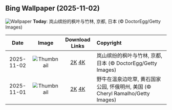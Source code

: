 ## Bing Wallpaper (2025-11-02)

![Wallpaper](https://cn.bing.com/th?id=OHR.KyotoMaple_ZH-CN4730358356_UHD.jpg&w=1024) **Today**: 岚山缤纷的枫叶与竹林, 京都, 日本 (© DoctorEgg/Getty Images)

|    Date    |                                            Image                                             |                                                                                Download Links                                                                                 | Copyright                                                                       |
| :--------: | :------------------------------------------------------------------------------------------: | :---------------------------------------------------------------------------------------------------------------------------------------------------------------------------: | :------------------------------------------------------------------------------ |
| 2025-11-02 |  ![Thumbnail](https://cn.bing.com/th?id=OHR.KyotoMaple_ZH-CN4730358356_UHD.jpg&w=384&h=216)  |   [2K](https://cn.bing.com/th?id=OHR.KyotoMaple_ZH-CN4730358356_UHD.jpg&w=2560&h=1440) [4K](https://cn.bing.com/th?id=OHR.KyotoMaple_ZH-CN4730358356_UHD.jpg&w=3840&h=2160)   | 岚山缤纷的枫叶与竹林, 京都, 日本 (© DoctorEgg/Getty Images)                    |
| 2025-11-01 | ![Thumbnail](https://cn.bing.com/th?id=OHR.BisonSprings_ZH-CN4419733534_UHD.jpg&w=384&h=216) | [2K](https://cn.bing.com/th?id=OHR.BisonSprings_ZH-CN4419733534_UHD.jpg&w=2560&h=1440) [4K](https://cn.bing.com/th?id=OHR.BisonSprings_ZH-CN4419733534_UHD.jpg&w=3840&h=2160) | 野牛在温泉边吃草, 黄石国家公园, 怀俄明州, 美国 (© Cheryl Ramalho/Getty Images) |
